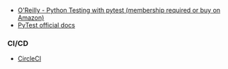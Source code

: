 


- [O'Reilly - Python Testing with pytest (membership required or buy on Amazon)](https://learning.oreilly.com/library/view/python-testing-with/9781680502848/)
- [PyTest official docs](https://docs.pytest.org/en/latest/)


### CI/CD
- [CircleCI](https://circleci.com/)

